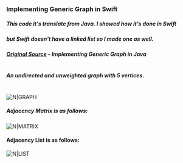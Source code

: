 ### Implementing Generic Graph in Swift

##### _This code it's translate from Java. I showed how it's done in Swift_
##### _but Swift doesn't have a linked list so I made one as well._

##### _[Original Source](https://www.geeksforgeeks.org/implementing-generic-graph-in-java/) - Implementing Generic Graph in Java_
#
##### An undirected and unweighted graph with 5 vertices. 
#
#
![N|GRAPH](https://media.geeksforgeeks.org/wp-content/uploads/undirectedgraph.png)

##### Adjacency Matrix is as follows:
![N|MATRIX](https://media.geeksforgeeks.org/wp-content/uploads/adjacencymatrix.png)

#### Adjacency List  is as follows:
![N|LIST](https://media.geeksforgeeks.org/wp-content/uploads/listadjacency.png)
